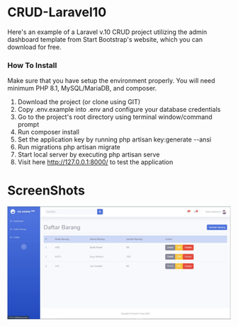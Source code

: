 # CRUD-Laravel10

Here's an example of a Laravel v.10 CRUD project utilizing the admin dashboard template from Start Bootstrap's website, which you can download for free.

### How To Install

Make sure that you have setup the environment properly. You will need minimum PHP 8.1, MySQL/MariaDB, and composer.

1. Download the project (or clone using GIT)
2. Copy .env.example into .env and configure your database credentials
3. Go to the project's root directory using terminal window/command prompt
4. Run composer install
5. Set the application key by running php artisan key:generate --ansi
6. Run migrations php artisan migrate
7. Start local server by executing php artisan serve
8. Visit here http://127.0.0.1:8000/ to test the application

# ScreenShots

![img 1](Contoh.JPG)
